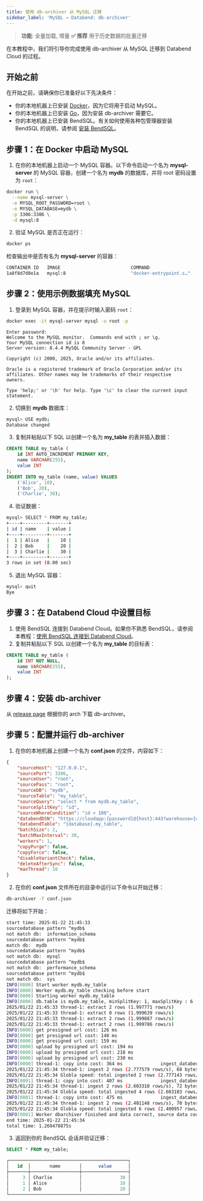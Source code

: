 ```yaml
---
title: 使用 db-archiver 从 MySQL 迁移
sidebar_label: 'MySQL → Databend: db-archiver'
---
```


> **功能**: 全量加载, 增量
> **✅ 推荐** 用于历史数据的批量迁移

在本教程中，我们将引导你完成使用 db-archiver 从 MySQL 迁移到 Databend Cloud 的过程。

## 开始之前

在开始之前，请确保你已准备好以下先决条件：

- 你的本地机器上已安装 [Docker](https://www.docker.com/)，因为它将用于启动 MySQL。
- 你的本地机器上已安装 [Go](https://go.dev/dl/)，因为安装 db-archiver 需要它。
- 你的本地机器上已安装 BendSQL。有关如何使用各种包管理器安装 BendSQL 的说明，请参阅 [安装 BendSQL](/guides/sql-clients/bendsql/#installing-bendsql)。

## 步骤 1：在 Docker 中启动 MySQL

1. 在你的本地机器上启动一个 MySQL 容器。以下命令启动一个名为 **mysql-server** 的 MySQL 容器，创建一个名为 **mydb** 的数据库，并将 root 密码设置为 `root`：

```bash
docker run \
  --name mysql-server \
  -e MYSQL_ROOT_PASSWORD=root \
  -e MYSQL_DATABASE=mydb \
  -p 3306:3306 \
  -d mysql:8
```

2. 验证 MySQL 是否正在运行：

```bash
docker ps
```

检查输出中是否有名为 **mysql-server** 的容器：

```bash
CONTAINER ID   IMAGE                          COMMAND                  CREATED        STATUS             PORTS                                                                                            NAMES
1a8f8d7d0e1a   mysql:8                        "docker-entrypoint.s…"   10 hours ago   Up About an hour   0.0.0.0:3306->3306/tcp, 33060/tcp                                                                mysql-server
```

## 步骤 2：使用示例数据填充 MySQL

1. 登录到 MySQL 容器，并在提示时输入密码 `root`：

```bash
docker exec -it mysql-server mysql -u root -p
```

```
Enter password:
Welcome to the MySQL monitor.  Commands end with ; or \g.
Your MySQL connection id is 8
Server version: 8.4.4 MySQL Community Server - GPL

Copyright (c) 2000, 2025, Oracle and/or its affiliates.

Oracle is a registered trademark of Oracle Corporation and/or its
affiliates. Other names may be trademarks of their respective
owners.

Type 'help;' or '\h' for help. Type '\c' to clear the current input statement.
```

2. 切换到 **mydb** 数据库：

```bash
mysql> USE mydb;
Database changed
```

3. 复制并粘贴以下 SQL 以创建一个名为 **my_table** 的表并插入数据：

```sql
CREATE TABLE my_table (
    id INT AUTO_INCREMENT PRIMARY KEY,
    name VARCHAR(255),
    value INT
);
INSERT INTO my_table (name, value) VALUES
    ('Alice', 10),
    ('Bob', 20),
    ('Charlie', 30);
```

4. 验证数据：

```bash
mysql> SELECT * FROM my_table;
+----+---------+-------+
| id | name    | value |
+----+---------+-------+
|  1 | Alice   |    10 |
|  2 | Bob     |    20 |
|  3 | Charlie |    30 |
+----+---------+-------+
3 rows in set (0.00 sec)
```

5. 退出 MySQL 容器：

```bash
mysql> quit
Bye
```

## 步骤 3：在 Databend Cloud 中设置目标

1. 使用 BendSQL 连接到 Databend Cloud。如果你不熟悉 BendSQL，请参阅本教程：[使用 BendSQL 连接到 Databend Cloud](../connect/connect-to-databendcloud-bendsql.md)。
2. 复制并粘贴以下 SQL 以创建一个名为 **my_table** 的目标表：

```sql
CREATE TABLE my_table (
    id INT NOT NULL,
    name VARCHAR(255),
    value INT
);
```

## 步骤 4：安装 db-archiver

从 [release page](https://github.com/databendcloud/db-archiver/releases/) 根据你的 arch 下载 db-archiver。

## 步骤 5：配置并运行 db-archiver

1. 在你的本地机器上创建一个名为 **conf.json** 的文件，内容如下：

```json
{
    "sourceHost": "127.0.0.1",
    "sourcePort": 3306,
    "sourceUser": "root",
    "sourcePass": "root",
    "sourceDB": "mydb",
    "sourceTable": "my_table",
    "sourceQuery": "select * from mydb.my_table",
    "sourceSplitKey": "id",
    "sourceWhereCondition": "id < 100",
    "databendDSN": "https://cloudapp:{password}@{host}:443?warehouse={warehouse_name}",
    "databendTable": "{database}.my_table",
    "batchSize": 2,
    "batchMaxInterval": 30,
    "workers": 1,
    "copyPurge": false,
    "copyForce": false,
    "disableVariantCheck": false,
    "deleteAfterSync": false,
    "maxThread": 10
}
```

2. 在你的 **conf.json** 文件所在的目录中运行以下命令以开始迁移：

```bash
db-archiver -f conf.json
```

迁移将如下开始：

```bash
start time: 2025-01-22 21:45:33
sourcedatabase pattern ^mydb$
not match db:  information_schema
sourcedatabase pattern ^mydb$
match db:  mydb
sourcedatabase pattern ^mydb$
not match db:  mysql
sourcedatabase pattern ^mydb$
not match db:  performance_schema
sourcedatabase pattern ^mydb$
not match db:  sys
INFO[0000] Start worker mydb.my_table
INFO[0000] Worker mydb.my_table checking before start
INFO[0000] Starting worker mydb.my_table
INFO[0000] db.table is mydb.my_table, minSplitKey: 1, maxSplitKey : 6
2025/01/22 21:45:33 thread-1: extract 2 rows (1.997771 rows/s)
2025/01/22 21:45:33 thread-1: extract 0 rows (1.999639 rows/s)
2025/01/22 21:45:33 thread-1: extract 2 rows (1.999887 rows/s)
2025/01/22 21:45:33 thread-1: extract 2 rows (1.999786 rows/s)
INFO[0000] get presigned url cost: 126 ms
INFO[0000] get presigned url cost: 140 ms
INFO[0000] get presigned url cost: 159 ms
INFO[0000] upload by presigned url cost: 194 ms
INFO[0000] upload by presigned url cost: 218 ms
INFO[0000] upload by presigned url cost: 230 ms
INFO[0000] thread-1: copy into cost: 364 ms              ingest_databend=IngestData
2025/01/22 21:45:34 thread-1: ingest 2 rows (2.777579 rows/s), 68 bytes (94.437695 bytes/s)
2025/01/22 21:45:34 Globla speed: total ingested 2 rows (2.777143 rows/s), 29 bytes (40.268568 bytes/s)
INFO[0001] thread-1: copy into cost: 407 ms              ingest_databend=IngestData
2025/01/22 21:45:34 thread-1: ingest 2 rows (2.603310 rows/s), 72 bytes (88.512532 bytes/s)
2025/01/22 21:45:34 Globla speed: total ingested 4 rows (2.603103 rows/s), 62 bytes (37.744993 bytes/s)
INFO[0001] thread-1: copy into cost: 475 ms              ingest_databend=IngestData
2025/01/22 21:45:34 thread-1: ingest 2 rows (2.401148 rows/s), 70 bytes (81.639015 bytes/s)
2025/01/22 21:45:34 Globla speed: total ingested 6 rows (2.400957 rows/s), 93 bytes (34.813873 bytes/s)
INFO[0001] Worker dbarchiver finished and data correct, source data count is 6, target data count is 6
end time: 2025-01-22 21:45:34
total time: 1.269478875s
```

3. 返回到你的 BendSQL 会话并验证迁移：

```sql
SELECT * FROM my_table;

┌────────────────────────────────────────────┐
│   id  │       name       │      value      │
├───────┼──────────────────┼─────────────────┤
│     3 │ Charlie          │              30 │
│     1 │ Alice            │              10 │
│     2 │ Bob              │              20 │
└────────────────────────────────────────────┘
```